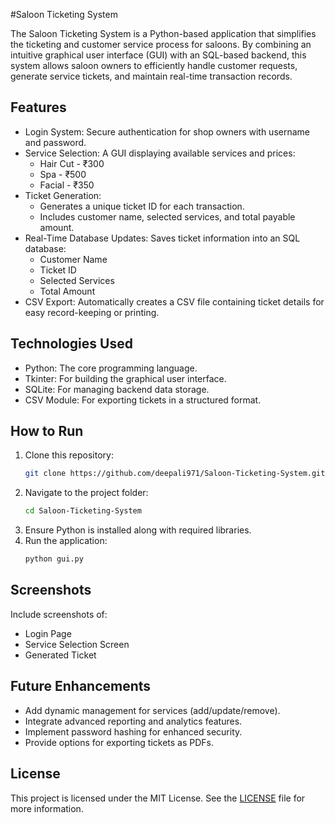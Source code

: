 

#Saloon Ticketing System

The Saloon Ticketing System is a Python-based application that simplifies the ticketing and customer service process for saloons. By combining an intuitive graphical user interface (GUI) with an SQL-based backend, this system allows saloon owners to efficiently handle customer requests, generate service tickets, and maintain real-time transaction records.

## Features
- Login System: Secure authentication for shop owners with username and password.
- Service Selection: A GUI displaying available services and prices:
  - Hair Cut - ₹300
  - Spa - ₹500
  - Facial - ₹350
- Ticket Generation:
  - Generates a unique ticket ID for each transaction.
  - Includes customer name, selected services, and total payable amount.
- Real-Time Database Updates: Saves ticket information into an SQL database:
  - Customer Name
  - Ticket ID
  - Selected Services
  - Total Amount
- CSV Export: Automatically creates a CSV file containing ticket details for easy record-keeping or printing.

## Technologies Used
- Python: The core programming language.
- Tkinter: For building the graphical user interface.
- SQLite: For managing backend data storage.
- CSV Module: For exporting tickets in a structured format.

## How to Run
1. Clone this repository:
   ```bash
   git clone https://github.com/deepali971/Saloon-Ticketing-System.git
   ```
2. Navigate to the project folder:
   ```bash
   cd Saloon-Ticketing-System
   ```
3. Ensure Python is installed along with required libraries.
4. Run the application:
   ```bash
   python gui.py
   ```

## Screenshots
Include screenshots of:
- Login Page  
- Service Selection Screen  
- Generated Ticket  

## Future Enhancements
- Add dynamic management for services (add/update/remove).
- Integrate advanced reporting and analytics features.
- Implement password hashing for enhanced security.
- Provide options for exporting tickets as PDFs.

## License
This project is licensed under the MIT License. See the [LICENSE](LICENSE) file for more information.

